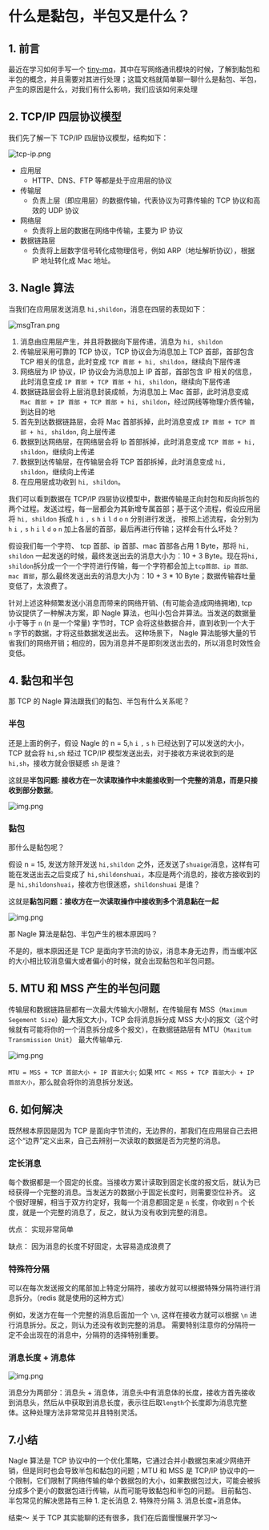 # 什么是黏包，半包又是什么？
## 1. 前言
最近在学习如何手写一个 [tiny-mq](https://github.com/OneCastle5280/tiny-mq)，其中在写网络通讯模块的时候，了解到黏包和半包的概念，并且需要对其进行处理；这篇文档就简单聊一聊什么是黏包、半包，产生的原因是什么，对我们有什么影响，我们应该如何来处理

## 2. TCP/IP 四层协议模型
我们先了解一下 TCP/IP 四层协议模型，结构如下： 

![tcp-ip.png](image/tcpip.png)
* 应用层
  * HTTP、DNS、FTP 等都是处于应用层的协议
* 传输层
  * 负责上层（即应用层）的数据传输，代表协议为可靠传输的 TCP 协议和高效的 UDP 协议
* 网络层
  * 负责将上层的数据在网络中传输，主要为 IP 协议
* 数据链路层
  * 负责将上层数字信号转化成物理信号，例如 ARP（地址解析协议），根据 IP 地址转化成 Mac 地址。

## 3. Nagle 算法

当我们在应用层发送消息 `hi,shildon`，消息在四层的表现如下：

![msgTran.png](image/msgTran.png)

1. 消息由应用层产生，并且将数据向下层传递，消息为 `hi, shildon`
2. 传输层采用可靠的 TCP 协议，TCP 协议会为消息加上 TCP 首部，首部包含 TCP 相关的信息，此时变成 `TCP 首部 + hi, shildon`，继续向下层传递
3. 网络层为 IP 协议，IP 协议会为消息加上 IP 首部，首部包含 IP 相关的信息，此时消息变成 `IP 首部 + TCP 首部 + hi, shildon`，继续向下层传递
4. 数据链路层会将上层消息封装成帧，为消息加上 Mac 首部，此时消息变成 `Mac 首部 + IP 首部 + TCP 首部 + hi, shildon`，经过网线等物理介质传输，到达目的地
5. 首先到达数据链路层，会将 Mac 首部拆掉，此时消息变成 `IP 首部 + TCP 首部 + hi, shildon`, 向上层传递
6. 数据到达网络层，在网络层会将 Ip 首部拆掉，此时消息变成 `TCP 首部 + hi, shildon`，继续向上传递
7. 数据到达传输层，在传输层会将 TCP 首部拆掉，此时消息变成 `hi, shildon`，继续向上传递
8. 在应用层成功收到 `hi, shildon`。

我们可以看到数据在 TCP/IP 四层协议模型中，数据传输是正向封包和反向拆包的两个过程。发送过程，每一层都会为其新增专属首部；基于这个流程，假设应用层将 `hi, shildon` 拆成 `h` `i` `,` `s` `h` `i` `l` `d` `o` `n` 分别进行发送，
按照上述流程，会分别为 `h` `i` `,` `s` `h` `i` `l` `d` `o` `n` 加上各层的首部，最后再进行传输；这样会有什么坏处？

假设我们每一个字符、 tcp 首部、ip 首部、mac 首部各占用 1 Byte，那将 `hi, shildon` 一起发送的时候，最终发送出去的消息大小为：10 + 3 Byte。现在将`hi, shildon`拆分成一个一个字符进行传输，每一个字符都会加上`tcp首部、ip 首部、mac 首部`，那么最终发送出去的消息大小为：10 + 3 * 10 Byte；数据传输吞吐量变低了，太浪费了。

针对上述这种频繁发送小消息而带来的网络开销、(有可能会造成网络拥堵), tcp 协议提供了一种解决方案，即 Nagle 算法，也叫小包合并算法。当发送的数据量小于等于 `n` (n 是一个常量) 字节时，TCP 会将这些数据合并，直到收到一个大于 `n` 字节的数据，才将这些数据发送出去。
这种场景下， Nagle 算法能够大量的节省我们的网络开销；相应的，因为消息并不是即刻发送出去的，所以消息时效性会变低。

## 4. 黏包和半包
那 TCP 的 Nagle 算法跟我们的黏包、半包有什么关系呢？ 

### 半包
还是上面的例子，假设 Nagle 的 n = 5,`h` `i` `,` `s` `h` 已经达到了可以发送的大小，TCP 就会将 `hi,sh` 经过 TCP/IP 模型发送出去，对于接收方来说收到的是 `hi,sh`，接收方就会很疑惑 `sh` 是谁？

这就是**半包问题: 接收方在一次读取操作中未能接收到一个完整的消息，而是只接收到部分数据**。

![img.png](image/demo1.png)


### 黏包

那什么是黏包呢？

假设 n = 15, 发送方除开发送 `hi,shildon` 之外，还发送了`shuaige`消息，这样有可能在发送出去之后变成了 `hi,shildonshuai`，本应是两个消息的，接收方接收到的是 `hi,shildonshuai`，接收方也很迷惑，`shildonshuai` 是谁？ 

这就是**黏包问题：接收方在一次读取操作中接收到多个消息黏在一起**

![img.png](image/demo2.png)

那 Nagle 算法是黏包、半包产生的根本原因吗？

不是的，根本原因还是 TCP 是面向字节流的协议，消息本身无边界，而当缓冲区的大小相比较消息偏大或者偏小的时候，就会出现黏包和半包问题。


## 5. MTU 和 MSS 产生的半包问题
传输层和数据链路层都有一次最大传输大小限制，在传输层有 MSS（`Maximum Segement Size`）最大报文大小，TCP 会将消息拆分成 MSS 大小的报文（这个时候就有可能将你的一个消息拆分成多个报文），在数据链路层有 MTU（`Maxitum Transmission Unit`） 最大传输单元.

![img.png](image/mtuandmss.png)

`MTU = MSS + TCP 首部大小 + IP 首部大小`; 如果 `MTC < MSS + TCP 首部大小 + IP 首部大小`，那么就会将你的消息拆分发送。

## 6. 如何解决
既然根本原因是因为 TCP 是面向字节流的，无边界的，那我们在应用层自己去把这个“边界”定义出来，自己去辨别一次读取的数据是否为完整的消息。

### 定长消息
每个数据都是一个固定的长度。当接收方累计读取到固定长度的报文后，就认为已经获得一个完整的消息。当发送方的数据小于固定长度时，则需要空位补齐。
这个很好理解，相当于双方约定好，我每一个消息都固定是 `n` 长度，你收到 `n` 个长度，就是一个完整的消息了，反之，就认为没有收到完整的消息。

优点： 实现非常简单

缺点： 因为消息的长度不好固定，太容易造成浪费了

### 特殊符分隔
可以在每次发送报文的尾部加上特定分隔符，接收方就可以根据特殊分隔符进行消息拆分。（redis 就是使用的这种方式）

例如，发送方在每一个完整的消息后面加一个 `\n`, 这样在接收方就可以根据 `\n` 进行消息拆分。反之，则认为还没有收到完整的消息。
需要特别注意你的分隔符一定不会出现在的消息中，分隔符的选择特别重要。
### 消息长度 + 消息体
![img.png](image/img.png)

消息分为两部分：消息头 + 消息体，消息头中有消息体的长度，接收方首先接收到消息头，然后从中获取到消息长度，表示往后取`length`个长度即为消息完整体。这种处理方法非常常见并且特别灵活。

## 7.小结
Nagle 算法是 TCP 协议中的一个优化策略，它通过合并小数据包来减少网络开销，但是同时也会导致半包和黏包的问题；MTU 和 MSS 是 TCP/IP 协议中的一个限制，它们限制了网络传输的单个数据包的大小，如果数据包过大，可能会被拆分成多个更小的数据包进行传输，从而可能导致黏包和半包的问题。
目前黏包、半包常见的解决思路有三种 1. 定长消息 2. 特殊符分隔 3. 消息长度+消息体。

结束～ 关于 TCP 其实能聊的还有很多，我们在后面慢慢展开学习～